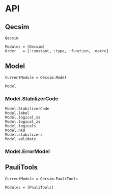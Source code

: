 # API

## Qecsim
```@docs
Qecsim
```
```@autodocs
Modules = [Qecsim]
Order   = [:constant, :type, :function, :macro]
```

## Model
```@meta
CurrentModule = Qecsim.Model
```
```@docs
Model
```
### Model.StabilizerCode
```@docs
Model.StabilizerCode
Model.label
Model.logical_xs
Model.logical_zs
Model.logicals
Model.nkd
Model.stabilizers
Model.validate
```
### Model.ErrorModel

## PauliTools
```@meta
CurrentModule = Qecsim.PauliTools
```
```@autodocs
Modules = [PauliTools]
```
